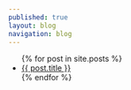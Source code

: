```yaml
---
published: true
layout: blog
navigation: blog
---
```


<ul>
  {% for post in site.posts %}
    <li>
      <a href="/iae-global/{{ post.url }}">{{ post.title }}</a>
    </li>
  {% endfor %}
</ul>
